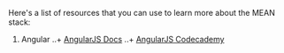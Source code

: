 Here's a list of resources that you can use to learn more about the MEAN stack:

1. Angular
..+ [AngularJS Docs](https://docs.angularjs.org/api)
..+ [AngularJS Codecademy](https://www.codecademy.com/learn/learn-angularjs)